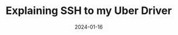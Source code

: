 ---
title: Explaining SSH to my Uber Driver
description: Jessica Wang breakdowns down what SSH is with images and easy-to-understand concepts.
url: https://dev.to/therubberduckiee/explaining-ssh-to-my-uber-driver-38a
date: 2024-01-16
rss: true
tags:
    - blog
    - ssh
    - protocol
---